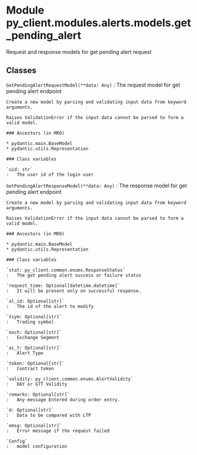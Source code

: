 Module py_client.modules.alerts.models.get_pending_alert
========================================================
Request and response models for get pending alert request

Classes
-------

`GetPendingAlertRequestModel(**data: Any)`
:   The request model for get pending alert endpoint
    
    Create a new model by parsing and validating input data from keyword arguments.
    
    Raises ValidationError if the input data cannot be parsed to form a valid model.

    ### Ancestors (in MRO)

    * pydantic.main.BaseModel
    * pydantic.utils.Representation

    ### Class variables

    `uid: str`
    :   The user id of the login user

`GetPendingAlertResponseModel(**data: Any)`
:   The response model for get pending alert endpoint
    
    Create a new model by parsing and validating input data from keyword arguments.
    
    Raises ValidationError if the input data cannot be parsed to form a valid model.

    ### Ancestors (in MRO)

    * pydantic.main.BaseModel
    * pydantic.utils.Representation

    ### Class variables

    `stat: py_client.common.enums.ResponseStatus`
    :   The get pending alert success or failure status

    `request_time: Optional[datetime.datetime]`
    :   It will be present only on successful response.

    `al_id: Optional[str]`
    :   The id of the alert to modify

    `tsym: Optional[str]`
    :   Trading symbol

    `exch: Optional[str]`
    :   Exchange Segment

    `ai_t: Optional[str]`
    :   Alert Type

    `token: Optional[str]`
    :   Contract token

    `validity: py_client.common.enums.AlertValidity`
    :   DAY or GTT Validity

    `remarks: Optional[str]`
    :   Any message Entered during order entry.

    `d: Optional[str]`
    :   Data to be compared with LTP

    `emsg: Optional[str]`
    :   Error message if the request failed

    `Config`
    :   model configuration